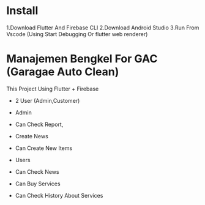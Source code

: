 # Install
1.Download Flutter And Firebase CLI
2.Download Android Studio
3.Run From Vscode (Using Start Debugging Or flutter web renderer)

# Manajemen Bengkel For GAC (Garagae Auto Clean)

This Project Using Flutter + Firebase
- 2 User (Admin,Customer)

- Admin
- Can Check Report,
- Create News
- Can Create New Items

- Users
- Can Check News
- Can Buy Services
- Can Check History About Services
  
